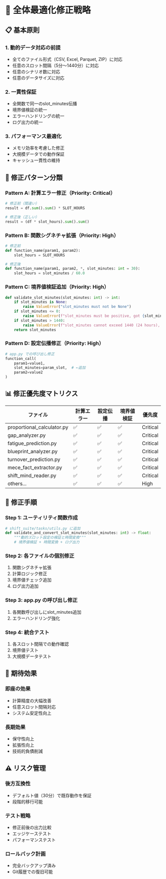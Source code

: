 # 🎯 全体最適化修正戦略

## 📋 基本原則

### 1. **動的データ対応の前提**
- 全てのファイル形式（CSV, Excel, Parquet, ZIP）に対応
- 任意のスロット間隔（5分〜1440分）に対応
- 任意のシナリオ数に対応
- 任意のデータサイズに対応

### 2. **一貫性保証**
- 全関数で同一のslot_minutes伝播
- 境界値検証の統一
- エラーハンドリングの統一
- ログ出力の統一

### 3. **パフォーマンス最適化**
- メモリ効率を考慮した修正
- 大規模データでの動作保証
- キャッシュ一貫性の維持

## 🔧 修正パターン分類

### Pattern A: 計算エラー修正（Priority: Critical）
```python
# 修正前（間違い）
result = df.sum().sum() * SLOT_HOURS

# 修正後（正しい）
result = (df * slot_hours).sum().sum()
```

### Pattern B: 関数シグネチャ拡張（Priority: High）
```python
# 修正前
def function_name(param1, param2):
    slot_hours = SLOT_HOURS

# 修正後  
def function_name(param1, param2, *, slot_minutes: int = 30):
    slot_hours = slot_minutes / 60.0
```

### Pattern C: 境界値検証追加（Priority: High）
```python
def validate_slot_minutes(slot_minutes: int) -> int:
    if slot_minutes is None:
        raise ValueError("slot_minutes must not be None")
    if slot_minutes <= 0:
        raise ValueError(f"slot_minutes must be positive, got {slot_minutes}")
    if slot_minutes > 1440:
        raise ValueError(f"slot_minutes cannot exceed 1440 (24 hours), got {slot_minutes}")
    return slot_minutes
```

### Pattern D: 設定伝播修正（Priority: High）
```python
# app.py での呼び出し修正
function_call(
    param1=value1,
    slot_minutes=param_slot,  # ←追加
    param2=value2
)
```

## 📊 修正優先度マトリクス

| ファイル | 計算エラー | 設定伝播 | 境界値検証 | 優先度 |
|---------|-----------|----------|------------|--------|
| proportional_calculator.py | ✅ | ✅ | ✅ | Critical | 
| gap_analyzer.py | ✅ | ✅ | ✅ | Critical |
| fatigue_prediction.py | ✅ | ✅ | ✅ | Critical |
| blueprint_analyzer.py | ✅ | ✅ | ✅ | Critical |
| turnover_prediction.py | ✅ | ✅ | ✅ | Critical |
| mece_fact_extractor.py | ✅ | ✅ | ✅ | Critical |
| shift_mind_reader.py | ✅ | ✅ | ✅ | Critical |
| others... | ✅ | ✅ | ✅ | High |

## 🔄 修正手順

### Step 1: ユーティリティ関数作成
```python
# shift_suite/tasks/utils.py に追加
def validate_and_convert_slot_minutes(slot_minutes: int) -> float:
    """動的スロット設定の検証と時間変換"""
    # 境界値検証 + 時間変換 + ログ出力
```

### Step 2: 各ファイルの個別修正
1. 関数シグネチャ拡張
2. 計算ロジック修正
3. 境界値チェック追加
4. ログ出力追加

### Step 3: app.py の呼び出し修正
1. 各関数呼び出しにslot_minutes追加
2. エラーハンドリング強化

### Step 4: 統合テスト
1. 各スロット間隔での動作確認
2. 境界値テスト
3. 大規模データテスト

## 🎯 期待効果

### 即座の効果
- 計算精度の大幅改善
- 任意スロット間隔対応
- システム安定性向上

### 長期効果  
- 保守性向上
- 拡張性向上
- 技術的負債削減

## ⚠️ リスク管理

### 後方互換性
- デフォルト値（30分）で既存動作を保証
- 段階的移行可能

### テスト戦略
- 修正前後の出力比較
- エッジケーステスト
- パフォーマンステスト

### ロールバック計画
- 完全バックアップ済み
- Git履歴での復旧可能